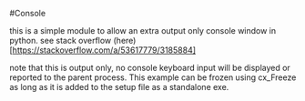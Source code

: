 #Console

this is a simple module to allow an extra output only console window in python.
see stack overflow (here)[https://stackoverflow.com/a/53617779/3185884]

note that this is output only, no console keyboard input will be displayed or reported to the parent process.
This example can be frozen using cx_Freeze as long as it is added to the setup file as a standalone exe.